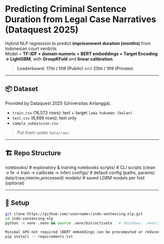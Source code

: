 # Predicting Criminal Sentence Duration from Legal Case Narratives (Dataquest 2025)

Hybrid NLP regression to predict **imprisonment duration (months)** from Indonesian court verdicts.  
Model = **TF-IDF + domain numeric + BERT embeddings + Target Encoding → LightGBM**, with **GroupKFold** and **linear calibration**.

> **Leaderboard**: **17th / 109 (Public)** and **25th / 109 (Private)**.

---

## 📦 Dataset
Provided by Dataquest 2025 (Universitas Airlangga).  
- `train.csv` (16,573 rows): text + target `lama hukuman (bulan)`  
- `test.csv`  (6,666 rows): text only  
- `sample_submission.csv`

> Put them under `data/raw/`.

---

## 🏗️ Repo Structure
notebooks/ # exploratory & training notebooks
scripts/ # CLI scripts (clean → fe → train → calibrate → infer)
configs/ # default config (paths, params)
data/{raw,interim,processed}
models/ # saved LGBM models per fold (optional)

---

## 🧰 Setup

```bash
git clone https://github.com/<username>/indo-sentencing-nlp.git
cd indo-sentencing-nlp
python -m venv .venv && source .venv/bin/activate   # (Windows: .venv\Scripts\activate)

Minimal GPU not required (BERT embeddings can be precomputed or reduced via SVD).
pip install -r requirements.txt
